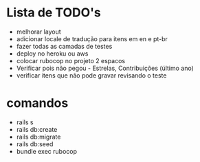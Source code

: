 # Lista de TODO's
- melhorar layout
- adicionar locale de tradução para itens em en e pt-br
- fazer todas as camadas de testes
- deploy no heroku ou aws
- colocar rubocop no projeto 2 espacos
- Verificar pois não pegou - Estrelas, Contribuições (último ano)
- verificar itens que não pode gravar revisando o teste

# comandos
- rails s
- rails db:create
- rails db:migrate
- rails db:seed
- bundle exec rubocop
